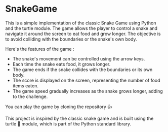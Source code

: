 # SnakeGame

This is a simple implementation of the classic Snake Game using Python and the turtle module. The game allows the player to control a snake and navigate it around the screen to eat food and grow longer. The objective is to avoid colliding with the boundaries or the snake's own body.

Here's the features of the game :
- The snake's movement can be controlled using the arrow keys.
- Each time the snake eats food, it grows longer.
- The game ends if the snake collides with the boundaries or its own body.
- The score is displayed on the screen, representing the number of food items eaten.
- The game speed gradually increases as the snake grows longer, adding to the challenge.

You can play the game by cloning the repository 👍

This project is inspired by the classic snake game and is built using the turtle 🐢 module, which is part of the Python standard library.
